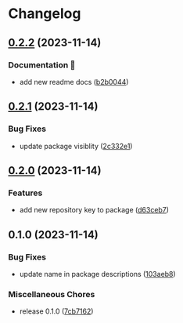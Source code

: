 # Changelog

## [0.2.2](https://github.com/lqbach/eslint-prettier-config/compare/prettier-config-v0.2.1...prettier-config-v0.2.2) (2023-11-14)


### Documentation 📝

* add new readme docs ([b2b0044](https://github.com/lqbach/eslint-prettier-config/commit/b2b004442723e81299e10a2945e9f616324ac06a))

## [0.2.1](https://github.com/lqbach/eslint-prettier-config/compare/prettier-config-v0.2.0...prettier-config-v0.2.1) (2023-11-14)


### Bug Fixes

* update package visiblity ([2c332e1](https://github.com/lqbach/eslint-prettier-config/commit/2c332e19165da93881d6ee61b75560041f9a5397))

## [0.2.0](https://github.com/lqbach/eslint-prettier-config/compare/prettier-config-v0.1.0...prettier-config-v0.2.0) (2023-11-14)


### Features

* add new repository key to package ([d63ceb7](https://github.com/lqbach/eslint-prettier-config/commit/d63ceb7e9a348efc322ecdcb5d462cee6a2b05b8))

## 0.1.0 (2023-11-14)


### Bug Fixes

* update name in package descriptions ([103aeb8](https://github.com/lqbach/eslint-prettier-config/commit/103aeb876f9ef22177e66a6946f8a257dc7479cd))


### Miscellaneous Chores

* release 0.1.0 ([7cb7162](https://github.com/lqbach/eslint-prettier-config/commit/7cb7162ec233343991bdcfeaadb1caff612c5c9f))
